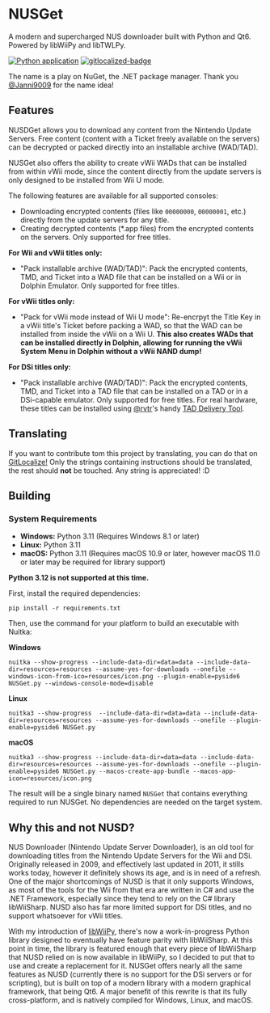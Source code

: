 # NUSGet
A modern and supercharged NUS downloader built with Python and Qt6. Powered by libWiiPy and libTWLPy. 

[![Python application](https://github.com/NinjaCheetah/NUSGet/actions/workflows/python-build.yml/badge.svg)](https://github.com/NinjaCheetah/NUSGet/actions/workflows/python-build.yml)                  [![gitlocalized-badge](https://gitlocalize.com/repo/9731/whole_project/badge.svg)](https://gitlocalize.com/repo/9731?utm_source=badge)

The name is a play on NuGet, the .NET package manager. Thank you [@Janni9009](https://github.com/Janni9009) for the name idea!

## Features
NUSDGet allows you to download any content from the Nintendo Update Servers. Free content (content with a Ticket freely available on the servers) can be decrypted or packed directly into an installable archive (WAD/TAD).

NUSGet also offers the ability to create vWii WADs that can be installed from within vWii mode, since the content directly from the update servers is only designed to be installed from Wii U mode.

The following features are available for all supported consoles:
- Downloading encrypted contents (files like `00000000`, `00000001`, etc.) directly from the update servers for any title.
- Creating decrypted contents (*.app files) from the encrypted contents on the servers. Only supported for free titles.

**For Wii and vWii titles only:**
- "Pack installable archive (WAD/TAD)": Pack the encrypted contents, TMD, and Ticket into a WAD file that can be installed on a Wii or in Dolphin Emulator. Only supported for free titles.

**For vWii titles only:**
- "Pack for vWii mode instead of Wii U mode": Re-encrpyt the Title Key in a vWii title's Ticket before packing a WAD, so that the WAD can be installed from inside the vWii on a Wii U. **This also creates WADs that can be installed directly in Dolphin, allowing for running the vWii System Menu in Dolphin without a vWii NAND dump!**

**For DSi titles only:**
- "Pack installable archive (WAD/TAD)": Pack the encrypted contents, TMD, and Ticket into a TAD file that can be installed on a TAD or in a DSi-capable emulator. Only supported for free titles. For real hardware, these titles can be installed using [@rvtr](https://github.com/rvtr)'s handy [TAD Delivery Tool](https://github.com/rvtr/TDT).

## Translating
If you want to contribute tom this project by translating, you can do that on [GitLocalize!](https://gitlocalize.com/repo/9731/badge) Only the strings containing instructions should be translated, the rest should **not** be touched.
Any string is appreciated! :D

## Building
### System Requirements
- **Windows:** Python 3.11 (Requires Windows 8.1 or later)
- **Linux:** Python 3.11
- **macOS:** Python 3.11 (Requires macOS 10.9 or later, however macOS 11.0 or later may be required for library support)

**Python 3.12 is not supported at this time.**

First, install the required dependencies:
```
pip install -r requirements.txt
```
Then, use the command for your platform to build an executable with Nuitka:

**Windows**
```
nuitka --show-progress --include-data-dir=data=data --include-data-dir=resources=resources --assume-yes-for-downloads --onefile --windows-icon-from-ico=resources/icon.png --plugin-enable=pyside6 NUSGet.py --windows-console-mode=disable
```

**Linux**
```
nuitka3 --show-progress  --include-data-dir=data=data --include-data-dir=resources=resources --assume-yes-for-downloads --onefile --plugin-enable=pyside6 NUSGet.py
```

**macOS**
```
nuitka3 --show-progress --include-data-dir=data=data --include-data-dir=resources=resources --assume-yes-for-downloads --onefile --plugin-enable=pyside6 NUSGet.py --macos-create-app-bundle --macos-app-icon=resources/icon.png
```

The result will be a single binary named `NUSGet` that contains everything required to run NUSGet. No dependencies are needed on the target system.


## Why this and not NUSD?
NUS Downloader (Nintendo Update Server Downloader), is an old tool for downloading titles from the Nintendo Update Servers for the Wii and DSi. Originally released in 2009, and effectively last updated in 2011, it stills works today, however it definitely shows its age, and is in need of a refresh. One of the major shortcomings of NUSD is that it only supports Windows, as most of the tools for the Wii from that era are written in C# and use the .NET Framework, especially since they tend to rely on the C# library libWiiSharp. NUSD also has far more limited support for DSi titles, and no support whatsoever for vWii titles.

With my introduction of [libWiiPy](https://github.com/NinjaCheetah/libWiiPy), there's now a work-in-progress Python library designed to eventually have feature parity with libWiiSharp. At this point in time, the library is featured enough that every piece of libWiiSharp that NUSD relied on is now available in libWiiPy, so I decided to put that to use and create a replacement for it. NUSGet offers nearly all the same features as NUSD (currently there is no support for the DSi servers or for scripting), but is built on top of a modern library with a modern graphical framework, that being Qt6. A major benefit of this rewrite is that its fully cross-platform, and is natively compiled for Windows, Linux, and macOS.
